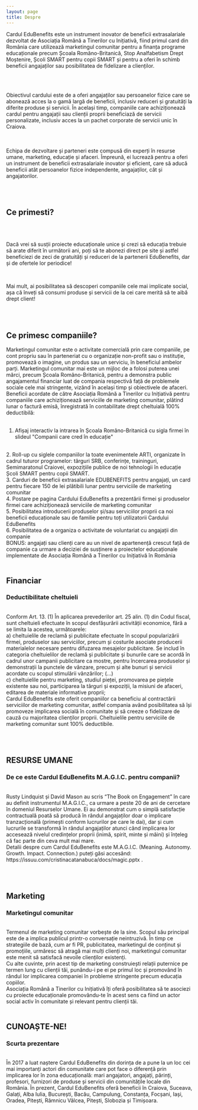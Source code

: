 ```yaml
---
layout: page
title: Despre
---
```


Cardul EduBenefits este un instrument inovator de beneficii extrasalariale dezvoltat de Asociația Română a Tinerilor cu Inițiativă, fiind primul card din România care utilizează marketingul comunitar pentru a finanța programe educaționale precum Școala Româno-Britanică, Stop Analfabetism Drept Moștenire, Școli SMART pentru copii SMART și pentru a oferi în schimb beneficii angajaților sau posibilitatea de fidelizare a clienților.

<br><br>

Obiectivul cardului este de a oferi angajaților sau persoanelor fizice care se abonează acces la o gamă largă de beneficii, inclusiv reduceri și gratuități la diferite produse și servicii. În același timp, companiile care achiziționează cardul pentru angajații sau clienții proprii beneficiază de servicii personalizate, inclusiv acces la un pachet corporate de servicii unic în Craiova.

<br> <br>
Echipa de dezvoltare și parteneri este compusă din experți în resurse umane, marketing, educație și afaceri. Împreună, ei lucrează pentru a oferi un instrument de beneficii extrasalariale inovator și eficient, care să aducă beneficii atât persoanelor fizice independente, angajaților, cât și angajatorilor.

<br> <br> 
<h2>Ce primesti?</h2>
<br> <br> 

Dacă vrei să susții proiecte educaționale unice și crezi să educația trebuie să arate diferit în următorii ani, poți să te abonezi direct pe site și astfel beneficiezi de zeci de gratuități și reduceri de la partenerii EduBenefits, dar și de ofertele lor periodice! 

<br>

Mai mult, ai posibilitatea să descoperi companiile cele mai implicate social, așa că înveți să consumi produse și servicii de la cei care merită să te aibă drept client!

<br> <br> 
<h2>Ce primesc companiile?</h2>

Marketingul comunitar este o activitate comercială prin care companiile, pe cont propriu sau în parteneriat cu o organizație non-profit sau o instituție, promovează o imagine, un produs sau un serviciu, în beneficiul ambelor parți.
Marketingul comunitar mai este un mijloc de a folosi puterea unei mărci, precum Școala Româno-Britanică, pentru a demonstra public angajamentul financiar luat de compania respectivă față de problemele sociale cele mai stringente, vizând în același timp și obiectivele de afaceri.
Beneficii acordate de către Asociația Română a Tinerilor cu Inițiativă pentru companiile care achiziționează serviciile de marketing comunitar, plătind lunar o factură emisă, înregistrată în contabilitate drept cheltuială 100% deductibilă:
<br>
<br>
1. Afișaj interactiv la intrarea în Școala Româno-Britanică cu sigla firmei în slideul "Companii care cred în educație"
<br>
2. Roll-up cu siglele companiilor la toate evenimentele ARTI, organizate în cadrul tuturor programelor: târguri SRB, conferințe, traininguri, Semimaratonul Craiovei, expozițiile publice de noi tehnologii în educație Școli SMART pentru copii SMART.
<br>
3. Carduri de beneficii extrasalariale EDUBENEFITS pentru angajați, un card pentru fiecare 150 de lei plătibili lunar pentru serviciile de marketing comunitar
<br>
4. Postare pe pagina Cardului EduBenefits a prezentării firmei și produselor firmei care achiziționează serviciile de marketing comunitar
<br>
5. Posibilitatea introducerii produselor și/sau serviciilor proprii ca noi beneficii educaționale sau de familie pentru toți utilizatorii Cardului EduBenefits
<br>
6. Posibilitatea de a organiza o activitate de voluntariat cu angajații din companie
<br>
BONUS: angajați sau clienți care au un nivel de apartenență crescut față de companie ca urmare a deciziei de susținere a proiectelor educaționale implementate de Asociația Română a Tinerilor cu Inițiativă în România
<br>
<br>
<h2>Financiar</h2>
<h3>Deductibilitate cheltuieli</h3>
<br>
Conform Art. 13. (1) În aplicarea prevederilor art. 25 alin. (1) din Codul fiscal, sunt cheltuieli efectuate în scopul desfășurării activității economice, fără a se limita la acestea, următoarele:
<br>
a) cheltuielile de reclamă și publicitate efectuate în scopul popularizării firmei, produselor sau serviciilor, precum și costurile asociate producerii materialelor necesare pentru difuzarea mesajelor publicitare. Se includ în categoria cheltuielilor de reclamă și publicitate și bunurile care se acordă în cadrul unor campanii publicitare ca mostre, pentru încercarea produselor și demonstrații la punctele de vânzare, precum și alte bunuri și servicii acordate cu scopul stimulării vânzărilor;
(...)
<br>
c) cheltuielile pentru marketing, studiul pieței, promovarea pe piețele existente sau noi, participarea la târguri și expoziții, la misiuni de afaceri, editarea de materiale informative proprii;
<br>
Cardul EduBenefits este oferit companiilor ca beneficiu al contractării serviciilor de marketing comunitar, astfel compania având posibilitatea să își promoveze implicarea socială în comunitate și să creeze o fidelizare de cauză cu majoritatea clienților proprii. Cheltuielile pentru serviciile de marketing comunitar sunt 100% deductibile.

<br> <br> 
<h2>RESURSE UMANE</h2>
<h3> De ce este Cardul EduBenefits M.A.G.I.C. pentru companii? </h3>
<br>
Rusty Lindquist și David Mason au scris “The Book on Engagement” în care au definit instrumentul M.A.G.I.C., ca urmare a peste 20 de ani de cercetare în domeniul Resurselor Umane. Ei au demonstrat cum o simplă satisfacție contractuală poată să producă în rândul angajaților doar o implicare tranzacțională (primești conform lucrurilor pe care le dai), dar și cum lucrurile se transformă în rândul angajaților atunci când implicarea lor accesează nivelul credințelor proprii (inimă, spirit, minte și mâini) și înțeleg că fac parte din ceva mult mai mare.

<br>
 Detalii despre cum Cardul EduBenefits este M.A.G.I.C. (Meaning. Autonomy. Growth. Impact.  Connection.) puteți găsi accesând: https://issuu.com/cristinacatanabuca/docs/magic.pptx .

<br><br>
<h2>Marketing</h2>
<h3>Marketingul comunitar</h3>
<br>
Termenul de marketing comunitar vorbește de la sine. Scopul său principal este de a implica publicul printr-o conversație neintruzivă. În timp ce strategiile de bază, cum ar fi PR, publicitatea, marketingul de conținut și promoțiile, urmăresc să atragă mai mulți clienți noi, marketingul comunitar este menit să satisfacă nevoile clienților existenți. 
<br>
Cu alte cuvinte, prin acest tip de marketing construiești relații puternice pe termen lung cu clienții tăi, punându-i pe ei pe primul loc și promovând în rândul lor implicarea companiei în probleme stringente precum educația copiilor. 
<br>
Asociația Română a Tinerilor cu Inițiativă îți oferă posibilitatea să te asociezi cu proiecte educaționale promovându-te în acest sens ca fiind un actor social activ în comunitate și relevant pentru clienții tăi.
<br><br>
<h2>CUNOAȘTE-NE!</h2>
<h3>Scurta prezentare</h3>
<br>
În 2017 a luat naștere Cardul EduBenefits din dorința de a pune la un loc cei mai importanți actori din comunitate care pot face o diferență prin implicarea lor în zona educațională: mari angajatori, angajați, părinți, profesori, furnizori de produse și servicii din comunitățile locale din România. În prezent, Cardul EduBenefits oferă beneficii în Craiova, Suceava, Galați, Alba Iulia, București, Bacău, Campulung, Constanța, Focșani, Iași, Oradea, Pitești, Râmnicu Vâlcea, Pitești, Slobozia și Timișoara. 
